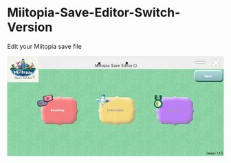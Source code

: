 # Miitopia-Save-Editor-Switch-Version
Edit your Miitopia save file

![main](https://raw.githubusercontent.com/Brionjv/Miitopia-Save-Editor-Switch-Version/main/MSE.png)
